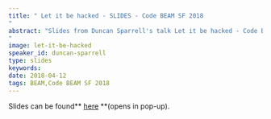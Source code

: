 ```yaml
---
title: " Let it be hacked - SLIDES - Code BEAM SF 2018
"
abstract: "Slides from Duncan Sparrell's talk Let it be hacked - Code BEAM SF 2018
"
image: let-it-be-hacked
speaker_id: duncan-sparrell
type: slides
keywords: 
date: 2018-04-12
tags: BEAM,Code BEAM SF 2018
---
```

Slides can be found** <a href="https://prezi.com/view/JKuPRj7Xll75N2ogadZ7" target="_blank">here</a> **(opens in pop-up).
